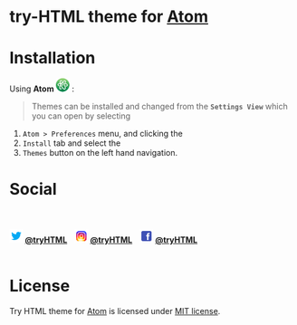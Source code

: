 # try-HTML theme for [Atom](https://atom.io)

# Installation

Using **Atom** ![Atom](media/atom.png) :

>Themes can be installed and changed from the **`Settings View`** which you can open by selecting

1. `Atom > Preferences` menu, and clicking the<br>
1. `Install` tab and select the<br>
1. `Themes` button on the left hand navigation.<br>
# Social

<h4 align="left">
	<br><br>
	<img src="media/twitter.png" alt="Twitter Logo">
	<a href="https://twitter.com/tryhtml">@tryHTML</a>&nbsp;&nbsp;&nbsp;
  <img src="media/instagram.png" alt="Instagram Logo">
	<a href="https://instagram.com/tryhtml">@tryHTML</a>&nbsp;&nbsp;&nbsp;
  <img src="media/facebook.png" alt="Facebook Logo">
	<a href="https://facebook.com/tryhtml">@tryHTML</a>&nbsp;&nbsp;&nbsp;
	<br><br>
  
# License

Try HTML theme for [Atom](https://atom.io) is licensed under [MIT license](LICENSE).
